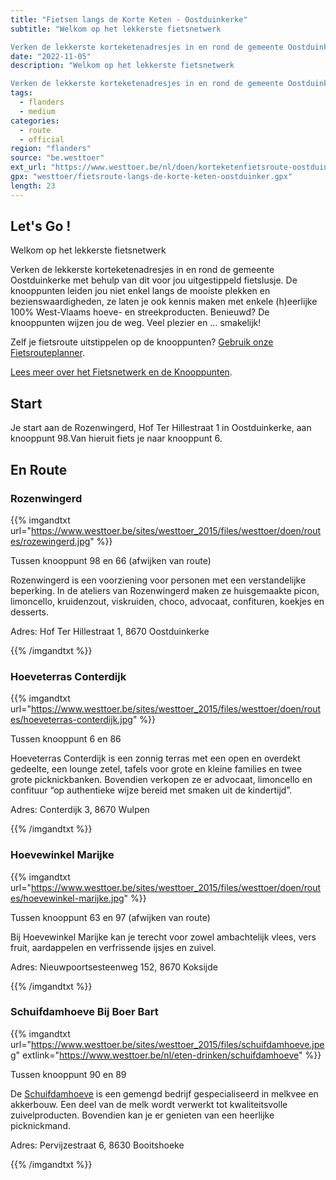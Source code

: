 ```yaml
---
title: "Fietsen langs de Korte Keten - Oostduinkerke"
subtitle: "Welkom op het lekkerste fietsnetwerk

Verken de lekkerste korteketenadresjes in en rond de gemeente Oostduinkerke met behulp van dit voor jou uitgestippeld fietslusje"
date: "2022-11-05"
description: "Welkom op het lekkerste fietsnetwerk

Verken de lekkerste korteketenadresjes in en rond de gemeente Oostduinkerke met behulp van dit voor jou uitgestippeld fietslusje" 
tags:
  - flanders
  - medium
categories: 
  - route
  - official
region: "flanders"
source: "be.westtoer"
ext_url: "https://www.westtoer.be/nl/doen/korteketenfietsroute-oostduinkerke"
gpx: "westtoer/fietsroute-langs-de-korte-keten-oostduinker.gpx"
length: 23
---
```


## Let's Go !

Welkom op het lekkerste fietsnetwerk

Verken de lekkerste korteketenadresjes in en rond de gemeente Oostduinkerke met behulp van dit voor jou uitgestippeld fietslusje. De knooppunten leiden jou niet enkel langs de mooiste plekken en bezienswaardigheden, ze laten je ook kennis maken met enkele (h)eerlijke 100% West-Vlaams hoeve- en streekproducten. Benieuwd? De knooppunten wijzen jou de weg. Veel plezier en … smakelijk!

Zelf je fietsroute uitstippelen op de knooppunten? [Gebruik onze Fietsrouteplanner](http://www.westtoer.be/nl/fietsrouteplanner).

[Lees meer over het Fietsnetwerk en de Knooppunten](https://www.westtoer.be/nl/node/83280).

## Start 

Je start aan de Rozenwingerd, Hof Ter Hillestraat 1 in Oostduinkerke, aan knooppunt 98.Van hieruit fiets je naar knooppunt 6. 

## En Route

### Rozenwingerd

{{% imgandtxt url="https://www.westtoer.be/sites/westtoer_2015/files/westtoer/doen/routes/rozewingerd.jpg" %}}

Tussen knooppunt 98 en 66 (afwijken van route)

Rozenwingerd is een voorziening voor personen met een verstandelijke beperking. In de ateliers van Rozenwingerd maken ze huisgemaakte picon, limoncello, kruidenzout, viskruiden, choco, advocaat, confituren, koekjes en desserts.

Adres: Hof Ter Hillestraat 1, 8670 Oostduinkerke

{{% /imgandtxt %}}

### Hoeveterras Conterdijk

{{% imgandtxt url="https://www.westtoer.be/sites/westtoer_2015/files/westtoer/doen/routes/hoeveterras-conterdijk.jpg" %}}

Tussen knooppunt 6 en 86

Hoeveterras Conterdijk is een zonnig terras met een open en overdekt gedeelte, een lounge zetel, tafels voor grote en kleine families en twee grote picknickbanken. Bovendien verkopen ze er advocaat, limoncello en confituur “op authentieke wijze bereid met smaken uit de kindertijd”.

Adres: Conterdijk 3, 8670 Wulpen

{{% /imgandtxt %}}

### Hoevewinkel Marijke

{{% imgandtxt url="https://www.westtoer.be/sites/westtoer_2015/files/westtoer/doen/routes/hoevewinkel-marijke.jpg" %}}

Tussen knooppunt 63 en 97 (afwijken van route)

Bij Hoevewinkel Marijke kan je terecht voor zowel ambachtelijk vlees, vers fruit, aardappelen en verfrissende ijsjes en zuivel.

Adres: Nieuwpoortsesteenweg 152, 8670 Koksijde

{{% /imgandtxt %}}

### Schuifdamhoeve Bij Boer Bart

{{% imgandtxt url="https://www.westtoer.be/sites/westtoer_2015/files/schuifdamhoeve.jpeg" extlink="https://www.westtoer.be/nl/eten-drinken/schuifdamhoeve" %}}

Tussen knooppunt 90 en 89

De [Schuifdamhoeve](https://www.westtoer.be/nl/eten-drinken/schuifdamhoeve) is een gemengd bedrijf gespecialiseerd in melkvee en akkerbouw. Een deel van de melk wordt verwerkt tot kwaliteitsvolle zuivelproducten. Bovendien kan je er genieten van een heerlijke picknickmand.

Adres: Pervijzestraat 6, 8630 Booitshoeke

{{% /imgandtxt %}}

